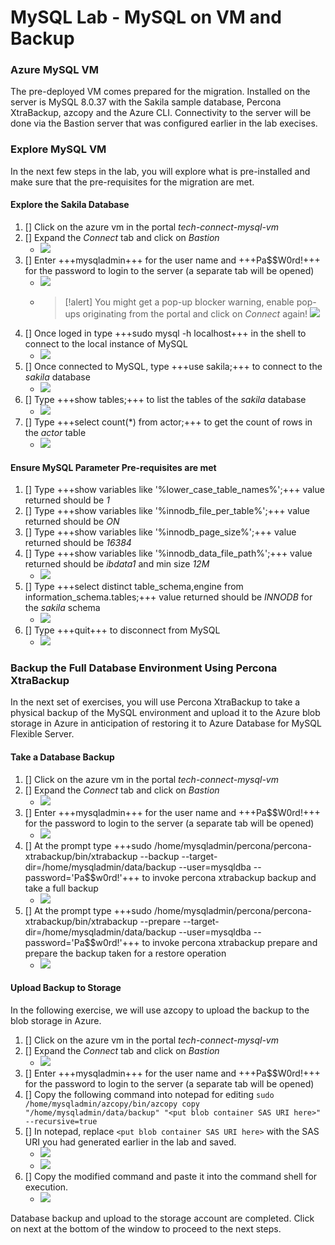 # MySQL Lab - MySQL on VM and Backup #

### Azure MySQL VM ###

The pre-deployed VM comes prepared for the migration.  Installed on the server is MySQL 8.0.37 with the Sakila sample database, Percona XtraBackup, azcopy and the Azure CLI.  Connectivity to the server will be done via the Bastion server that was configured earlier in the lab execises.


### Explore MySQL VM ###

In the next few steps in the lab, you will explore what is pre-installed and make sure that the pre-requisites for the migration are met.  

#### Explore the Sakila Database ####
1. [] Click on the azure vm in the portal *tech-connect-mysql-vm*
1. [] Expand the *Connect* tab and click on _Bastion_
   - ![](https://github.com/Azure/tech-connect-migration-lab/blob/main/MySQL/docs/media/azure_env_4.png?raw=true)
1. [] Enter +++mysqladmin+++ for the user name and +++Pa$$W0rd!+++ for the password to login to the server (a separate tab will be opened)
   - ![](https://github.com/Azure/tech-connect-migration-lab/blob/main/MySQL/docs/media/azure_env_25.png?raw=true)
   - >[!alert] You might get a pop-up blocker warning, enable pop-ups originating from the portal and click on *Connect* again!
   ![](https://github.com/Azure/tech-connect-migration-lab/blob/main/MySQL/docs/media/azure_env_52.png?raw=true)
1. [] Once loged in type +++sudo mysql -h localhost+++ in the shell to connect to the local instance of MySQL
   - ![](https://github.com/Azure/tech-connect-migration-lab/blob/main/MySQL/docs/media/azure_env_26.png?raw=true)
1. [] Once connected to MySQL, type +++use sakila;+++ to connect to the *sakila* database
   - ![](https://github.com/Azure/tech-connect-migration-lab/blob/main/MySQL/docs/media/azure_env_27.png?raw=true)
1. [] Type +++show tables;+++ to list the tables of the *sakila* database
   - ![](https://github.com/Azure/tech-connect-migration-lab/blob/main/MySQL/docs/media/azure_env_28.png?raw=true)
1. [] Type +++select count(\*) from actor;+++ to get the count of rows in the *actor* table
   - ![](https://github.com/Azure/tech-connect-migration-lab/blob/main/MySQL/docs/media/azure_env_29.png?raw=true)
  
#### Ensure MySQL Parameter Pre-requisites are met ####

1. [] Type +++show variables like '%lower_case_table_names%';+++ value returned should be *1*
1. [] Type +++show variables like '%innodb_file_per_table%';+++ value returned should be *ON*
1. [] Type +++show variables like '%innodb_page_size%';+++ value returned should be *16384*
1. [] Type +++show variables like '%innodb_data_file_path%';+++ value returned should be *ibdata1* and min size *12M*
   - ![](https://github.com/Azure/tech-connect-migration-lab/blob/main/MySQL/docs/media/azure_env_30.png?raw=true)
1. [] Type +++select distinct table_schema,engine from information_schema.tables;+++ value returned should be *INNODB* for the *sakila* schema
   - ![](https://github.com/Azure/tech-connect-migration-lab/blob/main/MySQL/docs/media/azure_env_31.png?raw=true)
1. [] Type +++quit+++ to disconnect from MySQL
   - ![](https://github.com/Azure/tech-connect-migration-lab/blob/main/MySQL/docs/media/azure_env_32.png?raw=true)

### Backup the Full Database Environment Using  Percona XtraBackup ###

In the next set of exercises, you will use Percona XtraBackup to take a physical backup of the MySQL environment and upload it to the Azure blob storage in Azure in anticipation of restoring it to Azure Database for MySQL Flexible Server.

#### Take a Database Backup ####

1. [] Click on the azure vm in the portal *tech-connect-mysql-vm*
1. [] Expand the *Connect* tab and click on _Bastion_
   - ![](https://github.com/Azure/tech-connect-migration-lab/blob/main/MySQL/docs/media/azure_env_4.png?raw=true)
1. [] Enter +++mysqladmin+++ for the user name and +++Pa$$W0rd!+++ for the password to login to the server (a separate tab will be opened)
   - ![](https://github.com/Azure/tech-connect-migration-lab/blob/main/MySQL/docs/media/azure_env_25.png?raw=true)
1. [] At the prompt type +++sudo /home/mysqladmin/percona/percona-xtrabackup/bin/xtrabackup --backup --target-dir=/home/mysqladmin/data/backup --user=mysqldba --password='Pa$$w0rd!'+++ to invoke percona xtrabackup backup and take a full backup
   - ![](https://github.com/Azure/tech-connect-migration-lab/blob/main/MySQL/docs/media/azure_env_33.png?raw=true)
1. [] At the prompt type +++sudo /home/mysqladmin/percona/percona-xtrabackup/bin/xtrabackup --prepare --target-dir=/home/mysqladmin/data/backup --user=mysqldba --password='Pa$$w0rd!'+++ to invoke percona xtrabackup prepare and prepare the backup taken for a restore operation
   - ![](https://github.com/Azure/tech-connect-migration-lab/blob/main/MySQL/docs/media/azure_env_34.png?raw=true)

#### Upload Backup to Storage  ####

In the following exercise, we will use azcopy to upload the backup to the blob storage in Azure.

1. [] Click on the azure vm in the portal *tech-connect-mysql-vm*
1. [] Expand the *Connect* tab and click on _Bastion_
   - ![](https://github.com/Azure/tech-connect-migration-lab/blob/main/MySQL/docs/media/azure_env_4.png?raw=true)
1. [] Enter +++mysqladmin+++ for the user name and +++Pa$$W0rd!+++ for the password to login to the server (a separate tab will be opened)
1. [] Copy the following command into notepad for editing ```sudo /home/mysqladmin/azcopy/bin/azcopy copy "/home/mysqladmin/data/backup" "<put blob container SAS URI here>" --recursive=true```
1. [] In notepad, replace ```<put blob container SAS URI here>``` with the SAS URI you had generated earlier in the lab and saved.
   - ![](https://github.com/Azure/tech-connect-migration-lab/blob/main/MySQL/docs/media/azure_env_35.png?raw=true)
   - ![](https://github.com/Azure/tech-connect-migration-lab/blob/main/MySQL/docs/media/azure_env_36.png?raw=true)
1. [] Copy the modified command and paste it into the command shell for execution.
   - ![](https://github.com/Azure/tech-connect-migration-lab/blob/main/MySQL/docs/media/azure_env_37.png?raw=true)

Database backup and upload to the storage account are completed.  Click on next at the bottom of the window to proceed to the next steps.
